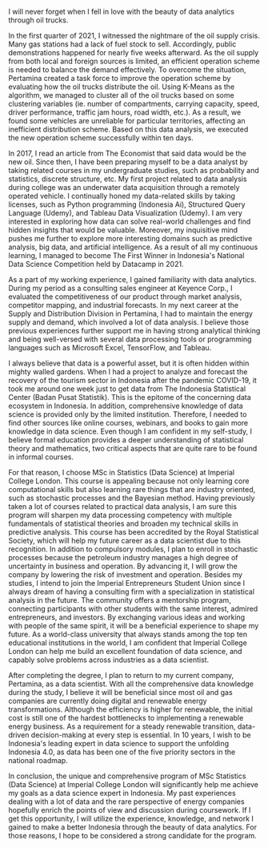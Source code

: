 I will never forget when I fell in love with the beauty of data analytics through oil trucks.

In the first quarter of 2021, I witnessed the nightmare of the oil supply crisis. Many gas stations had a lack of fuel stock to sell. Accordingly, public demonstrations happened for nearly five weeks afterward. As the oil supply from both local and foreign sources is limited, an efficient operation scheme is needed to balance the demand effectively. To overcome the situation, Pertamina created a task force to improve the operation scheme by evaluating how the oil trucks distribute the oil. Using K-Means as the algorithm, we managed to cluster all of the oil trucks based on some clustering variables (ie. number of compartments, carrying capacity, speed, driver performance, traffic jam hours, road width, etc.). As a result, we found some vehicles are unreliable for particular territories, affecting an inefficient distribution scheme. Based on this data analysis, we executed the new operation scheme successfully within ten days.

In 2017, I read an article from The Economist that said data would be the new oil. Since then, I have been preparing myself to be a data analyst by taking related courses in my undergraduate studies, such as probability and statistics, discrete structure, etc. My first project related to data analysis during college was an underwater data acquisition through a remotely operated vehicle. I continually honed my data-related skills by taking licenses, such as Python programming (Indonesia Ai), Structured Query Language (Udemy), and Tableau Data Visualization (Udemy). I am very interested in exploring how data can solve real-world challenges and find hidden insights that would be valuable. Moreover, my inquisitive mind pushes me further to explore more interesting domains such as predictive analysis, big data, and artificial intelligence. As a result of all my continuous learning, I managed to become The First Winner in Indonesia's National Data Science Competition held by Datacamp in 2021.


As a part of my working experience, I gained familiarity with data analytics. During my period as a consulting sales engineer at Keyence Corp., I evaluated the competitiveness of our product through market analysis, competitor mapping, and industrial forecasts. In my next career at the Supply and Distribution Division in Pertamina, I had to maintain the energy supply and demand, which involved a lot of data analysis. I believe those previous experiences further support me in having strong analytical thinking and being well-versed with several data processing tools or programming languages such as Microsoft Excel, TensorFlow, and Tableau.


I always believe that data is a powerful asset, but it is often hidden within mighty walled gardens. When I had a project to analyze and forecast the recovery of the tourism sector in Indonesia after the pandemic COVID-19, it took me around one week just to get data from The Indonesia Statistical Center (Badan Pusat Statistik). This is the epitome of the concerning data ecosystem in Indonesia. In addition, comprehensive knowledge of data science is provided only by the limited institution. Therefore, I needed to find other sources like online courses, webinars, and books to gain more knowledge in data science. Even though I am confident in my self-study, I believe formal education provides a deeper understanding of statistical theory and mathematics, two critical aspects that are quite rare to be found in informal courses.


For that reason, I choose MSc in Statistics (Data Science) at Imperial College London. This course is appealing because not only learning core computational skills but also learning rare things that are industry oriented, such as stochastic processes and the Bayesian method. Having previously taken a lot of courses related to practical data analysis,  I am sure this program will sharpen my data processing competency with multiple fundamentals of statistical theories and broaden my technical skills in predictive analysis. This course has been accredited by the Royal Statistical Society, which will help my future career as a data scientist due to this recognition. In addition to compulsory modules, I plan to enroll in stochastic processes because the petroleum industry manages a high degree of uncertainty in business and operation. By advancing it, I will grow the company by lowering the risk of investment and operation. Besides my studies, I intend to join the Imperial Entrepreneurs Student Union since I always dream of having a consulting firm with a specialization in statistical analysis in the future. The community offers a mentorship program, connecting participants with other students with the same interest, admired entrepreneurs, and investors. By exchanging various ideas and working with people of the same spirit, it will be a beneficial experience to shape my future. As a world-class university that always stands among the top ten educational institutions in the world, I am confident that Imperial College London can help me build an excellent foundation of data science, and capably solve problems across industries as a data scientist.


After completing the degree, I plan to return to my current company, Pertamina, as a data scientist. With all the comprehensive data knowledge during the study, I believe it will be beneficial since most oil and gas companies are currently doing digital and renewable energy transformations. Although the efficiency is higher for renewable, the initial cost is still one of the hardest bottlenecks to implementing a renewable energy business. As a requirement for a steady renewable transition, data-driven decision-making at every step is essential. In 10 years, I wish to be Indonesia's leading expert in data science to support the unfolding Indonesia 4.0, as data has been one of the five priority sectors in the national roadmap.


In conclusion, the unique and comprehensive program of MSc Statistics (Data Science) at Imperial College London will significantly help me achieve my goals as a data science expert in Indonesia. My past experiences dealing with a lot of data and the rare perspective of energy companies hopefully enrich the points of view and discussion during coursework. If I get this opportunity, I will utilize the experience, knowledge, and network I gained to make a better Indonesia through the beauty of data analytics. For those reasons, I hope to be considered a strong candidate for the program.
